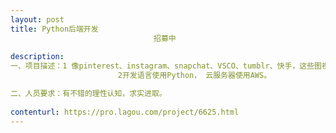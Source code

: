 ```yaml
---                
layout: post       
title: Python后端开发
                                招募中
           
description: 
一、项目描述：1 像pinterest、instagram、snapchat、VSCO、tumblr、快手，这些图视应用一样从0到1的产品。
                        2开发语言使用Python， 云服务器使用AWS。

二、人员要求：有不错的理性认知，求实进取。
     
contenturl: https://pro.lagou.com/project/6625.html      
---                 
```

